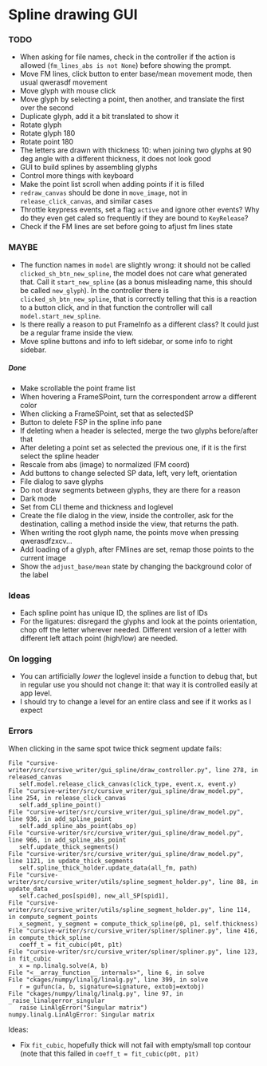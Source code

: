# Spline drawing GUI

### TODO

* When asking for file names, check in the controller if the action is allowed
  (`fm_lines_abs is not None`) before showing the prompt.
* Move FM lines, click button to enter base/mean movement mode, then usual qwerasdf movement
* Move glyph with mouse click
* Move glyph by selecting a point, then another, and translate the first over the second
* Duplicate glyph, add it a bit translated to show it
* Rotate glyph
* Rotate glyph 180
* Rotate point 180
* The letters are drawn with thickness 10: when joining two glyphs at 90 deg angle with a different thickness, it does not look good
* GUI to build splines by assembling glyphs
* Control more things with keyboard
* Make the point list scroll when adding points if it is filled
* `redraw_canvas` should be done in `move_image`, not in `release_click_canvas`, and
  similar cases
* Throttle keypress events, set a flag `active` and ignore other events? Why do they
  even get caled so frequently if they are bound to `KeyRelease`?
* Check if the FM lines are set before going to afjust fm lines state

### MAYBE

* The function names in `model` are slightly wrong: it should not be called
  `clicked_sh_btn_new_spline`, the model does not care what generated that. Call it
  `start_new_spline` (as a bonus misleading name, this should be called `new_glyph`). In
  the controller there is `clicked_sh_btn_new_spline`, that is correctly telling that this
  is a reaction to a button click, and in that function the controller will call
  `model.start_new_spline`.
* Is there really a reason to put FrameInfo as a different class? It could just be a regular frame inside the view.
* Move spline buttons and info to left sidebar, or some info to right sidebar.

##### Done

* Make scrollable the point frame list
* When hovering a FrameSPoint, turn the correspondent arrow a different color
* When clicking a FrameSPoint, set that as selectedSP
* Button to delete FSP in the spline info pane
* If deleting when a header is selected, merge the two glyphs before/after that
* After deleting a point set as selected the previous one, if it is the first select the spline header
* Rescale from abs (image) to normalized (FM coord)
* Add buttons to change selected SP data, left, very left, orientation
* File dialog to save glyphs
* Do not draw segments between glyphs, they are there for a reason
* Dark mode
* Set from CLI theme and thickness and loglevel
* Create the file dialog in the view, inside the controller, ask for the destination, calling a method inside the view, that returns the path.
* When writing the root glyph name, the points move when pressing qwerasdfzxcv...
* Add loading of a glyph, after FMlines are set, remap those points to the current image
* Show the `adjust_base/mean` state by changing the background color of the label

### Ideas

* Each spline point has unique ID, the splines are list of IDs
* For the ligatures: disregard the glyphs and look at the points orientation, chop off the letter wherever needed. Different version of a letter with different left attach point (high/low) are needed.

### On logging

* You can artificially _lower_ the loglevel inside a function to debug that, but in regular use you should not change it: that way it is controlled easily at app level.
* I should try to change a level for an entire class and see if it works as I expect

### Errors

When clicking in the same spot twice thick segment update fails:

```
File "cursive-writer/src/cursive_writer/gui_spline/draw_controller.py", line 278, in released_canvas
   self.model.release_click_canvas(click_type, event.x, event.y)
File "cursive-writer/src/cursive_writer/gui_spline/draw_model.py", line 254, in release_click_canvas
   self.add_spline_point()
File "cursive-writer/src/cursive_writer/gui_spline/draw_model.py", line 936, in add_spline_point
   self.add_spline_abs_point(abs_op)
File "cursive-writer/src/cursive_writer/gui_spline/draw_model.py", line 966, in add_spline_abs_point
   self.update_thick_segments()
File "cursive-writer/src/cursive_writer/gui_spline/draw_model.py", line 1121, in update_thick_segments
   self.spline_thick_holder.update_data(all_fm, path)
File "cursive-writer/src/cursive_writer/utils/spline_segment_holder.py", line 88, in update_data
   self.cached_pos[spid0], new_all_SP[spid1],
File "cursive-writer/src/cursive_writer/utils/spline_segment_holder.py", line 114, in compute_segment_points
   x_segment, y_segment = compute_thick_spline(p0, p1, self.thickness)
File "cursive-writer/src/cursive_writer/spliner/spliner.py", line 416, in compute_thick_spline
   coeff_t = fit_cubic(p0t, p1t)
File "cursive-writer/src/cursive_writer/spliner/spliner.py", line 123, in fit_cubic
   x = np.linalg.solve(A, b)
File "<__array_function__ internals>", line 6, in solve
File "ckages/numpy/linalg/linalg.py", line 399, in solve
   r = gufunc(a, b, signature=signature, extobj=extobj)
File "ckages/numpy/linalg/linalg.py", line 97, in _raise_linalgerror_singular
   raise LinAlgError("Singular matrix")
numpy.linalg.LinAlgError: Singular matrix   
```

Ideas:

* Fix `fit_cubic`, hopefully thick will not fail with empty/small top contour (note that
  this failed in `coeff_t = fit_cubic(p0t, p1t)`

